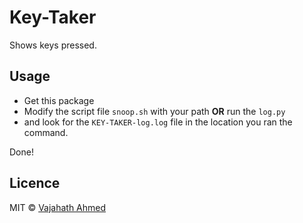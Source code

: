 # Key-Taker
Shows keys pressed.

## Usage
- Get this package
- Modify the script file `snoop.sh` with your path **OR** run the `log.py`
- and look for the `KEY-TAKER-log.log` file in the location you ran the command.

Done!

## Licence
MIT &copy; [Vajahath Ahmed](https://twitter.com/vajahath7)